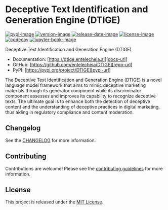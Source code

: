 # Deceptive Text Identification and Generation Engine (DTIGE)

[![pypi-image]][pypi-url]
[![version-image]][release-url]
[![release-date-image]][release-url]
[![license-image]][license-url]
[![codecov][codecov-image]][codecov-url]
[![jupyter-book-image]][docs-url]

<!-- Links: -->
[codecov-image]: https://codecov.io/gh/entelecheia/DTIGE/branch/main/graph/badge.svg?token=NWrQzoyGku
[codecov-url]: https://codecov.io/gh/entelecheia/DTIGE
[pypi-image]: https://img.shields.io/pypi/v/DTIGE
[license-image]: https://img.shields.io/github/license/entelecheia/DTIGE
[license-url]: https://github.com/entelecheia/DTIGE/blob/main/LICENSE
[version-image]: https://img.shields.io/github/v/release/entelecheia/DTIGE?sort=semver
[release-date-image]: https://img.shields.io/github/release-date/entelecheia/DTIGE
[release-url]: https://github.com/entelecheia/DTIGE/releases
[jupyter-book-image]: https://jupyterbook.org/en/stable/_images/badge.svg

[repo-url]: https://github.com/entelecheia/DTIGE
[pypi-url]: https://pypi.org/project/DTIGE
[docs-url]: https://dtige.entelecheia.ai
[changelog]: https://github.com/entelecheia/DTIGE/blob/main/CHANGELOG.md
[contributing guidelines]: https://github.com/entelecheia/DTIGE/blob/main/CONTRIBUTING.md
<!-- Links: -->

Deceptive Text Identification and Generation Engine (DTIGE)

- Documentation: [https://dtige.entelecheia.ai][docs-url]
- GitHub: [https://github.com/entelecheia/DTIGE][repo-url]
- PyPI: [https://pypi.org/project/DTIGE][pypi-url]

The Deceptive Text Identification and Generation Engine (DTIGE) is a novel language model framework that aims to mimic deceptive marketing materials through its generator component while its discriminator component assesses and improves its capability to recognize deceptive texts. The ultimate goal is to enhance both the detection of deceptive content and the understanding of deceptive practices in digital marketing, thus aiding in regulatory compliance and content moderation.

## Changelog

See the [CHANGELOG] for more information.

## Contributing

Contributions are welcome! Please see the [contributing guidelines] for more information.

## License

This project is released under the [MIT License][license-url].
